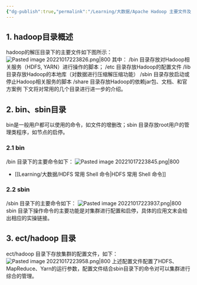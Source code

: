 ```yaml
---
{"dg-publish":true,"permalink":"/Learning/大数据/Apache Hadoop 主要文件及目录简介/"}
---
```



## 1. hadoop目录概述
hadoop的解压目录下的主要文件如下图所示：
![Pasted image 20221017223826.png|800](/img/user/Attachments/Pasted%20image%2020221017223826.png)
其中：
/bin 目录存放对Hadoop相关服务（HDFS, YARN）进行操作的脚本；
/etc 目录存放Hadoop的配置文件
/lib 目录存放Hadoop的本地库（对数据进行压缩解压缩功能）
/sbin 目录存放启动或停止Hadoop相关服务的脚本
/share 目录存放Hadoop的依赖jar包、文档、和官方案例
下文将对常用的几个目录进行进一步的介绍。
## 2. bin、sbin目录
bin是一般用户都可以使用的命令，如文件的增删改；sbin 目录存放root用户的管理类程序，如节点的启停。

### 2.1 bin
/bin 目录下的主要命令如下：
![Pasted image 20221017223845.png|800](/img/user/Attachments/Pasted%20image%2020221017223845.png)
- [[Learning/大数据/HDFS 常用 Shell 命令\|HDFS 常用 Shell 命令]]

### 2.2 sbin
/sbin 目录下的主要命令如下：
![Pasted image 20221017223937.png|800](/img/user/Attachments/Pasted%20image%2020221017223937.png)
sbin 目录下操作命令的主要功能是对集群进行配置和启停，具体的应用文末会给出相应的实操链接。

## 3. ect/hadoop 目录
ect/hadoop 目录下存放集群的配置文件，如下：
![Pasted image 20221017223958.png|800](/img/user/Attachments/Pasted%20image%2020221017223958.png)
上述配置文件配置了HDFS、MapReduce、Yarn的运行参数，配置文件结合sbin目录下的命令对可以集群进行综合的管理。